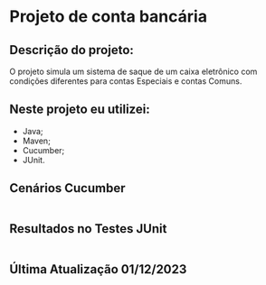 # Projeto de conta bancária 

## Descrição do projeto:
O projeto simula um sistema de saque de um caixa eletrônico com condições diferentes para contas Especiais e contas Comuns.

## Neste projeto eu utilizei:
- Java;
- Maven;
- Cucumber;
- JUnit.

## Cenários Cucumber
<img src="">

## Resultados no Testes JUnit
<img src="">

## Última Atualização 01/12/2023
